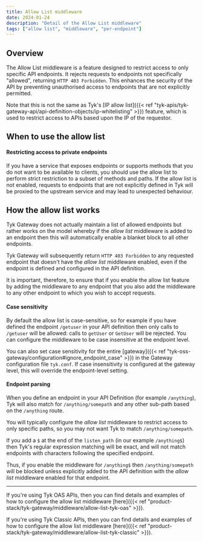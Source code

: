```yaml
---
title: Allow List middleware
date: 2024-01-24
description: "Detail of the Allow List middleware"
tags: ["allow list", "middleware", "per-endpoint"]
---
```


## Overview
The Allow List middleware is a feature designed to restrict access to only specific API endpoints. It rejects requests to endpoints not specifically "allowed", returning `HTTP 403 Forbidden`. This enhances the security of the API by preventing unauthorised access to endpoints that are not explicitly permitted.

Note that this is not the same as Tyk's [IP allow list]({{< ref "tyk-apis/tyk-gateway-api/api-definition-objects/ip-whitelisting" >}}) feature, which is used to restrict access to APIs based upon the IP of the requestor.

## When to use the allow list
#### Restricting access to private endpoints
If you have a service that exposes endpoints or supports methods that you do not want to be available to clients, you should use the allow list to perform strict restriction to a subset of methods and paths. If the allow list is not enabled, requests to endpoints that are not explicitly defined in Tyk will be proxied to the upstream service and may lead to unexpected behaviour.

## How the allow list works
Tyk Gateway does not actually maintain a list of allowed endpoints but rather works on the model whereby if the _allow list_ middleware is added to an endpoint then this will automatically enable a blanket block to all other endpoints.

Tyk Gateway will subsequently return `HTTP 403 Forbidden` to any requested endpoint that doesn't have the _allow list_ middleware enabled, even if the endpoint is defined and configured in the API definition.

It is important, therefore, to ensure that if you enable the allow list feature by adding the middleware to any endpoint that you also add the middleware to any other endpoint to which you wish to accept requests.

#### Case sensitivity
By default the allow list is case-sensitive, so for example if you have defined the endpoint `/getuser` in your API definition then only calls to `/getuser` will be allowed: calls to `getUser` or `GetUser` will be rejected. You can configure the middleware to be case insensitive at the endpoint level.

You can also set case sensitivity for the entire [gateway]({{< ref "tyk-oss-gateway/configuration#ignore_endpoint_case" >}}) in the Gateway configuration file `tyk.conf`. If case insensitivity is configured at the gateway level, this will override the endpoint-level setting.

#### Endpoint parsing
When you define an endpoint in your API Definition (for example `/anything`), Tyk will also match for `/anything/somepath` and any other sub-path based on the `/anything` route.

You will typically configure the _allow list_ middleware to restrict access to only specific paths, so you may not want Tyk to match `/anything/somepath`.

If you add a `$` at the end of the `listen_path` (in our example `/anything$`) then Tyk's regular expression matching will be exact, and will not match endpoints with characters following the specified endpoint.

Thus, if you enable the middleware for `/anything$` then `/anything/somepath` will be blocked unless explicitly added to the API definition with the _allow list_ middleware enabled for that endpoint.

<hr>

If you're using Tyk OAS APIs, then you can find details and examples of how to configure the allow list middleware [here]({{< ref "product-stack/tyk-gateway/middleware/allow-list-tyk-oas" >}}).

If you're using Tyk Classic APIs, then you can find details and examples of how to configure the allow list middleware [here]({{< ref "product-stack/tyk-gateway/middleware/allow-list-tyk-classic" >}}).

<!-- proposed "summary box" to be shown graphically on each middleware page
 ## Allow List middleware summary
  - The Allow List is an optional stage in Tyk's API Request processing chain, sitting between the [TBC]() and [TBC]() middleware.
  - The Allow List can be configured at the per-endpoint level within the API Definition and is supported by the API Designer within the Tyk Dashboard. 
 -->

